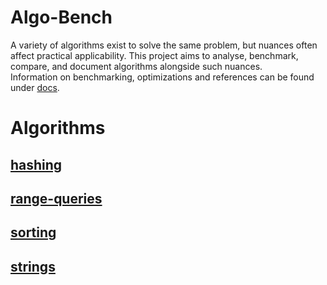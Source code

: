 # Algo-Bench
A variety of algorithms exist to solve the same problem, but nuances often affect practical applicability. This project aims to analyse, benchmark, compare, and document algorithms alongside such nuances.  
Information on benchmarking, optimizations and references can be found under [docs](docs/README.md).

# Algorithms

## [hashing](hashing/README.md)

## [range-queries](range-queries/README.md)

## [sorting](sorting/README.md)

## [strings](strings/README.md)